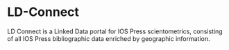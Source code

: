 # LD-Connect
LD Connect is a Linked Data portal for IOS Press scientometrics, consisting of all IOS Press bibliographic data enriched by geographic information.
